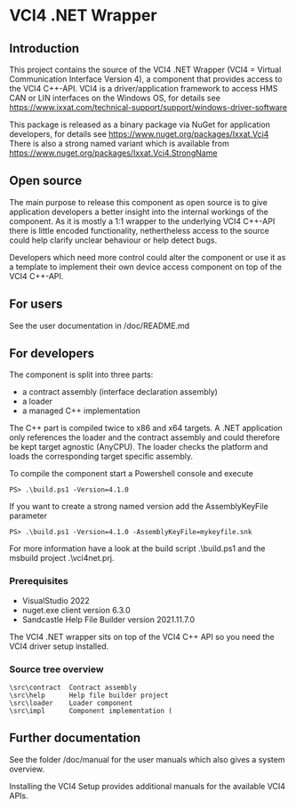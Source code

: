 # VCI4 .NET Wrapper

## Introduction

This project contains the source of the VCI4 .NET Wrapper (VCI4 = Virtual Communication Interface Version 4), 
a component that provides access to the VCI4 C++-API.
VCI4 is a driver/application framework to access HMS CAN or LIN interfaces on the Windows OS,
for details see https://www.ixxat.com/technical-support/support/windows-driver-software

This package is released as a binary package via NuGet for application developers,
for details see https://www.nuget.org/packages/Ixxat.Vci4
There is also a strong named variant which is available from https://www.nuget.org/packages/Ixxat.Vci4.StrongName

## Open source

The main purpose to release this component as open source is to give application developers 
a better insight into the internal workings of the component.
As it is mostly a 1:1 wrapper to the underlying VCI4 C++-API there is little encoded functionality, 
nethertheless access to the source could help clarify unclear behaviour or help detect bugs.

Developers which need more control could alter the component or use it as a template to implement their own 
device access component on top of the VCI4 C++-API.


## For users

See the user documentation in /doc/README.md


## For developers

The component is split into three parts: 

- a contract assembly (interface declaration assembly)
- a loader
- a managed C++ implementation

The C++ part is compiled twice to x86 and x64 targets.
A .NET application only references the loader and the contract assembly and could therefore be kept target agnostic (AnyCPU).
The loader checks the platform and loads the corresponding target specific assembly.

To compile the component start a Powershell console and execute

    PS> .\build.ps1 -Version=4.1.0

If you want to create a strong named version add the AssemblyKeyFile parameter

    PS> .\build.ps1 -Version=4.1.0 -AssemblyKeyFile=mykeyfile.snk

For more information have a look at the build script .\build.ps1 and the msbuild project .\vci4net.prj.

### Prerequisites

- VisualStudio 2022
- nuget.exe client version 6.3.0
- Sandcastle Help File Builder version 2021.11.7.0

The VCI4 .NET wrapper sits on top of the VCI4 C++ API so you need the VCI4 driver setup installed.

### Source tree overview

    \src\contract  Contract assembly 
    \src\help      Help file builder project
    \src\loader    Loader component
    \src\impl      Component implementation (


## Further documentation

See the folder /doc/manual for the user manuals which also gives a system overview.

Installing the VCI4 Setup provides additional manuals for the available VCI4 APIs.